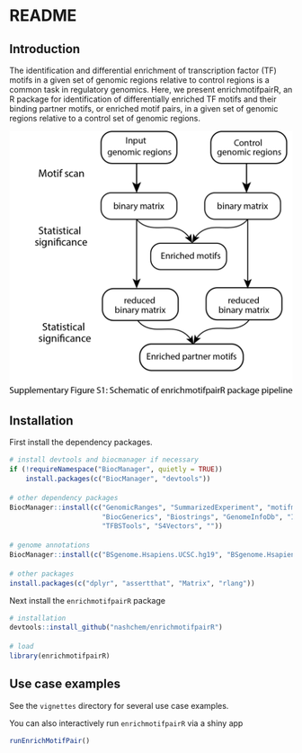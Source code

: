 README
================

## Introduction

The identification and differential enrichment of transcription factor
(TF) motifs in a given set of genomic regions relative to control
regions is a common task in regulatory genomics. Here, we present
enrichmotifpairR, an R package for identification of differentially
enriched TF motifs and their binding partner motifs, or enriched motif
pairs, in a given set of genomic regions relative to a control set of
genomic regions.

![enrichmotifpairR framework](supple_Figure1.png)

## Installation

First install the dependency packages.

``` r
# install devtools and biocmanager if necessary
if (!requireNamespace("BiocManager", quietly = TRUE))
    install.packages(c("BiocManager", "devtools"))

# other dependency packages
BiocManager::install(c("GenomicRanges", "SummarizedExperiment", "motifmatchr", 
                       "BiocGenerics", "Biostrings", "GenomeInfoDb", "IRanges",
                       "TFBSTools", "S4Vectors", ""))

# genome annotations
BiocManager::install(c("BSgenome.Hsapiens.UCSC.hg19", "BSgenome.Hsapiens.UCSC.hg38"))

# other packages
install.packages(c("dplyr", "assertthat", "Matrix", "rlang"))
```

Next install the `enrichmotifpairR` package

``` r
# installation
devtools::install_github("nashchem/enrichmotifpairR")

# load
library(enrichmotifpairR)
```

## Use case examples

See the `vignettes` directory for several use case examples.

You can also interactively run `enrichmotifpairR` via a shiny app

``` r
runEnrichMotifPair()
```
